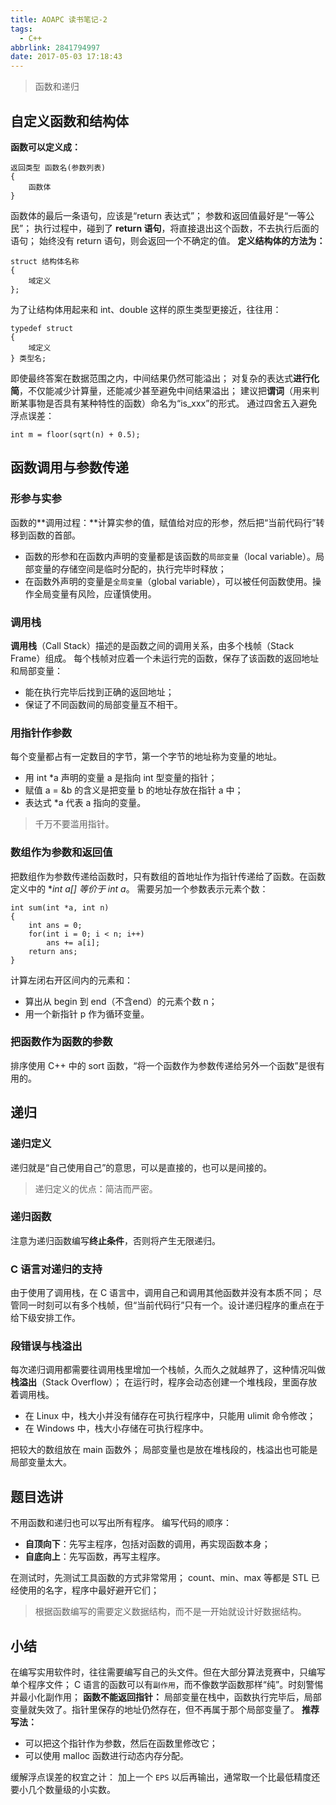 ```yaml
---
title: AOAPC 读书笔记-2
tags:
  - C++
abbrlink: 2841794997
date: 2017-05-03 17:18:43
---
```

> 函数和递归

## 自定义函数和结构体
**函数可以定义成：**
```
返回类型 函数名(参数列表) 
{
    函数体
}
```
函数体的最后一条语句，应该是“return 表达式”；
参数和返回值最好是“一等公民”；
执行过程中，碰到了 **return 语句**，将直接退出这个函数，不去执行后面的语句；
始终没有 return 语句，则会返回一个不确定的值。
**定义结构体的方法为：**
```
struct 结构体名称 
{
    域定义
};
```
<!--more-->
为了让结构体用起来和 int、double 这样的原生类型更接近，往往用：
```
typedef struct 
{
    域定义
} 类型名;
```
即使最终答案在数据范围之内，中间结果仍然可能溢出；
对复杂的表达式**进行化简**，不仅能减少计算量，还能减少甚至避免中间结果溢出；
建议把**谓词**（用来判断某事物是否具有某种特性的函数）命名为“is_xxx”的形式。
通过四舍五入避免浮点误差：
```
int m = floor(sqrt(n) + 0.5);
```
## 函数调用与参数传递
### 形参与实参
函数的**调用过程：**计算实参的值，赋值给对应的形参，然后把“当前代码行”转移到函数的首部。
* 函数的形参和在函数内声明的变量都是该函数的`局部变量`（local variable）。局部变量的存储空间是临时分配的，执行完毕时释放；
* 在函数外声明的变量是`全局变量`（global variable），可以被任何函数使用。操作全局变量有风险，应谨慎使用。

### 调用栈
**调用栈**（Call Stack）描述的是函数之间的调用关系，由多个栈帧（Stack Frame）组成。
每个栈帧对应着一个未运行完的函数，保存了该函数的返回地址和局部变量：
* 能在执行完毕后找到正确的返回地址；
* 保证了不同函数间的局部变量互不相干。

### 用指针作参数
每个变量都占有一定数目的字节，第一个字节的地址称为变量的地址。
* 用 int *a 声明的变量 a 是指向 int 型变量的指针；
* 赋值 a = &b 的含义是把变量 b 的地址存放在指针 a 中；
* 表达式 *a 代表 a 指向的变量。

> 千万不要滥用指针。

### 数组作为参数和返回值
把数组作为参数传递给函数时，只有数组的首地址作为指针传递给了函数。在函数定义中的 **int a[] 等价于 int *a**。
需要另加一个参数表示元素个数：
```
int sum(int *a, int n)
{
    int ans = 0;
    for(int i = 0; i < n; i++)
        ans += a[i];
    return ans;
}
```
计算左闭右开区间内的元素和：
* 算出从 begin 到 end（不含end）的元素个数 n；
* 用一个新指针 p 作为循环变量。

### 把函数作为函数的参数
排序使用 C++ 中的 sort 函数，“将一个函数作为参数传递给另外一个函数”是很有用的。
## 递归
### 递归定义
递归就是“自己使用自己”的意思，可以是直接的，也可以是间接的。
> 递归定义的优点：简洁而严密。

### 递归函数
注意为递归函数编写**终止条件**，否则将产生无限递归。
### C 语言对递归的支持
由于使用了调用栈，在 C 语言中，调用自己和调用其他函数并没有本质不同；
尽管同一时刻可以有多个栈帧，但“当前代码行”只有一个。设计递归程序的重点在于给下级安排工作。
### 段错误与栈溢出
每次递归调用都需要往调用栈里增加一个栈帧，久而久之就越界了，这种情况叫做**栈溢出**（Stack Overflow）；
在运行时，程序会动态创建一个堆栈段，里面存放着调用栈。
* 在 Linux 中，栈大小并没有储存在可执行程序中，只能用 ulimit 命令修改；
* 在 Windows 中，栈大小存储在可执行程序中。

把较大的数组放在 main 函数外；
局部变量也是放在堆栈段的，栈溢出也可能是局部变量太大。
## 题目选讲
不用函数和递归也可以写出所有程序。
编写代码的顺序：
* **自顶向下**：先写主程序，包括对函数的调用，再实现函数本身；
* **自底向上**：先写函数，再写主程序。

在测试时，先测试工具函数的方式非常常用；
count、min、max 等都是 STL 已经使用的名字，程序中最好避开它们；
> 根据函数编写的需要定义数据结构，而不是一开始就设计好数据结构。

## 小结
在编写实用软件时，往往需要编写自己的头文件。但在大部分算法竞赛中，只编写单个程序文件；
C 语言的函数可以有`副作用`，而不像数学函数那样“纯”。时刻警惕并最小化副作用；
**函数不能返回指针：**
局部变量在栈中，函数执行完毕后，局部变量就失效了。指针里保存的地址仍然存在，但不再属于那个局部变量了。
**推荐写法：**
* 可以把这个指针作为参数，然后在函数里修改它；
* 可以使用 malloc 函数进行动态内存分配。

缓解浮点误差的权宜之计：
加上一个 `EPS` 以后再输出，通常取一个比最低精度还要小几个数量级的小实数。
